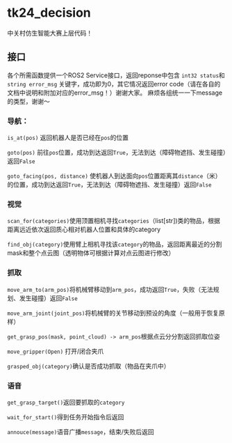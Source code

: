 # tk24_decision
中关村仿生智能大赛上层代码！


## 接口
各个所需函数提供一个ROS2 Service接口，返回reponse中包含 `int32 status`和`string error_msg` 关键字，成功即为0，其它情况返回error code（请在各自的文档中说明和附加对应的error_msg！）谢谢大家。
麻烦各组统一一下message的类型，谢谢～

### 导航：
`is_at(pos)` 返回机器人是否已经在`pos`的位置

`goto(pos)` 前往`pos`位置，成功到达返回`True`，无法到达（障碍物遮挡、发生碰撞）返回`False`

`goto_facing(pos, distance)` 使机器人到达面向`pos`位置距离其`distance`（米）的位置，成功到达返回`True`，无法到达（障碍物遮挡、发生碰撞）返回`False`


### 视觉
`scan_for(categories)`使用顶置相机寻找`categories`（list[str])类的物品，根据距离远近依次返回质心相对机器人位置和具体的category

`find_obj(category)`使用臂上相机寻找该`category`的物品，返回距离最近的分割mask和整个点云图（透明物体可根据计算对点云图进行修改）


### 抓取
`move_arm_to(arm_pos)`将机械臂移动到`arm_pos`，成功返回`True`，失败（无法规划、发生碰撞）返回`False`

`move_arm_joint(joint_pos)`将机械臂的关节移动到预设的角度（一般用于恢复原样）

`get_grasp_pos(mask, point_cloud) -> arm_pos`根据点云分分割返回抓取位姿

`move_gripper(Open)` 打开/闭合夹爪

`grasped_obj(category)`确认是否成功抓取（物品在夹爪中）


### 语音
`get_grasp_target()`返回要抓取的`category`

`wait_for_start()`得到任务开始指令后返回

`annouce(message)`语音广播`message`，结束/失败后返回

